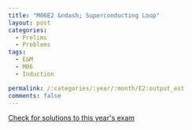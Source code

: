 ```yaml
---
title: "M06E2 &ndash; Superconducting Loop"
layout: post
categories:
  - Prelims
  - Problems
tags:
  - E&M
  - M06
  - Induction

permalink: /:categories/:year/:month/E2:output_ext
comments: false
---
```

<object data="2006M2E.pdf" type="application/pdf" width="100%" height="500"></object>
<div class="message"><a href='https://princetonprelim.com/prelim/17/'>Check for solutions to this year's exam</a></div>